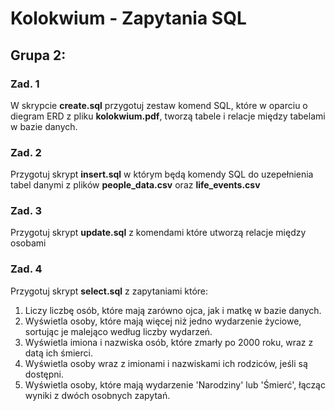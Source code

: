 # Kolokwium - Zapytania SQL

## Grupa 2:

### Zad. 1 
W skrypcie **create.sql** przygotuj zestaw komend SQL, które w oparciu o diegram ERD z pliku **kolokwium.pdf**, tworzą tabele i relacje między tabelami w bazie danych. 
### Zad. 2 
Przygotuj skrypt **insert.sql** w którym będą komendy SQL do uzepełnienia tabel danymi z plików **people_data.csv** oraz **life_events.csv**
### Zad. 3 
Przygotuj skrypt **update.sql** z komendami które utworzą relacje między osobami
### Zad. 4 
Przygotuj skrypt **select.sql** z zapytaniami które:
1. Liczy liczbę osób, które mają zarówno ojca, jak i matkę w bazie danych.
2. Wyświetla osoby, które mają więcej niż jedno wydarzenie życiowe, sortując je malejąco według liczby wydarzeń.
3. Wyświetla imiona i nazwiska osób, które zmarły po 2000 roku, wraz z datą ich śmierci.
4. Wyświetla osoby wraz z imionami i nazwiskami ich rodziców, jeśli są dostępni.
5. Wyświetla osoby, które mają wydarzenie 'Narodziny' lub 'Śmierć', łącząc wyniki z dwóch osobnych zapytań.
